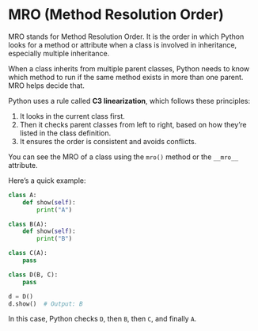 # MRO (Method Resolution Order)

MRO stands for Method Resolution Order. It is the order in which Python looks for a method or attribute when a class is involved in inheritance, especially multiple inheritance.

When a class inherits from multiple parent classes, Python needs to know which method to run if the same method exists in more than one parent. MRO helps decide that.

Python uses a rule called **C3 linearization**, which follows these principles:

1. It looks in the current class first.
2. Then it checks parent classes from left to right, based on how they’re listed in the class definition.
3. It ensures the order is consistent and avoids conflicts.

You can see the MRO of a class using the `mro()` method or the `__mro__` attribute.

Here’s a quick example:

```python
class A:
    def show(self): 
        print("A")

class B(A):
    def show(self): 
        print("B")

class C(A):
    pass

class D(B, C):
    pass

d = D()
d.show()  # Output: B
```

In this case, Python checks `D`, then `B`, then `C`, and finally `A`.
